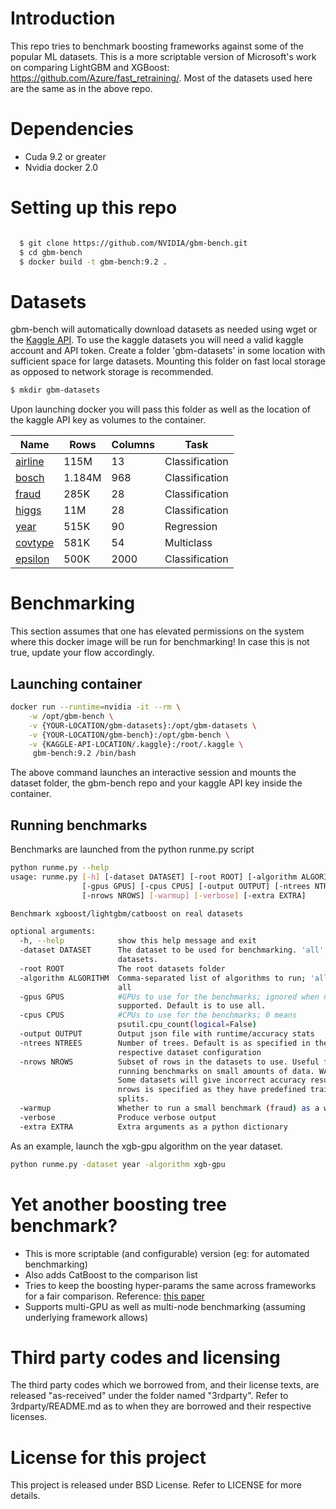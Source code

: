 # Introduction
This repo tries to benchmark boosting frameworks against some of the popular
ML datasets. This is a more scriptable version of Microsoft's work on comparing
LightGBM and XGBoost: https://github.com/Azure/fast_retraining/. Most of the
datasets used here are the same as in the above repo.

# Dependencies
- Cuda 9.2 or greater
- Nvidia docker 2.0

# Setting up this repo
```bash

  $ git clone https://github.com/NVIDIA/gbm-bench.git
  $ cd gbm-bench
  $ docker build -t gbm-bench:9.2 .
```

# Datasets
gbm-bench will automatically download datasets as needed using wget or the [Kaggle API](https://github.com/Kaggle/kaggle-api). To use the kaggle datasets you will need a valid kaggle account and API token. Create a folder 'gbm-datasets' in some location with sufficient space for large datasets. Mounting this folder on fast local storage as opposed to network storage is recommended.

```bash
$ mkdir gbm-datasets
```
Upon launching docker you will pass this folder as well as the location of the kaggle API key as volumes to the container.

| Name                                                                           | Rows   | Columns | Task           |
|--------------------------------------------------------------------------------|--------|---------|----------------|
| [airline](http://kt.ijs.si/elena_ikonomovska/data.html)                        | 115M   | 13      | Classification |
| [bosch](https://www.kaggle.com/c/bosch-production-line-performance)            | 1.184M | 968     | Classification |
| [fraud](https://www.kaggle.com/mlg-ulb/creditcardfraud)                        | 285K   | 28      | Classification |
| [higgs](https://archive.ics.uci.edu/ml/datasets/HIGGS)                         | 11M    | 28      | Classification |
| [year](https://archive.ics.uci.edu/ml/datasets/yearpredictionmsd)              | 515K   | 90      | Regression     |
| [covtype](https://archive.ics.uci.edu/ml/datasets/covertype)                   | 581K   | 54      | Multiclass     |
| [epsilon](https://www.csie.ntu.edu.tw/~cjlin/libsvmtools/datasets/binary.html) | 500K   | 2000    | Classification |

# Benchmarking
This section assumes that one has elevated permissions on the system where this
docker image will be run for benchmarking! In case this is not true, update
your flow accordingly.

## Launching container
```bash
docker run --runtime=nvidia -it --rm \
    -w /opt/gbm-bench \
    -v {YOUR-LOCATION/gbm-datasets}:/opt/gbm-datasets \
    -v {YOUR-LOCATION/gbm-bench}:/opt/gbm-bench \
    -v {KAGGLE-API-LOCATION/.kaggle}:/root/.kaggle \
     gbm-bench:9.2 /bin/bash
```
The above command launches an interactive session and mounts the dataset folder, the gbm-bench repo and your kaggle API key inside the container.

## Running benchmarks
Benchmarks are launched from the python runme.py script
```bash
python runme.py --help
usage: runme.py [-h] [-dataset DATASET] [-root ROOT] [-algorithm ALGORITHM]
                [-gpus GPUS] [-cpus CPUS] [-output OUTPUT] [-ntrees NTREES]
                [-nrows NROWS] [-warmup] [-verbose] [-extra EXTRA]

Benchmark xgboost/lightgbm/catboost on real datasets

optional arguments:
  -h, --help            show this help message and exit
  -dataset DATASET      The dataset to be used for benchmarking. 'all' for all
                        datasets.
  -root ROOT            The root datasets folder
  -algorithm ALGORITHM  Comma-separated list of algorithms to run; 'all' run
                        all
  -gpus GPUS            #GPUs to use for the benchmarks; ignored when not
                        supported. Default is to use all.
  -cpus CPUS            #CPUs to use for the benchmarks; 0 means
                        psutil.cpu_count(logical=False)
  -output OUTPUT        Output json file with runtime/accuracy stats
  -ntrees NTREES        Number of trees. Default is as specified in the
                        respective dataset configuration
  -nrows NROWS          Subset of rows in the datasets to use. Useful for test
                        running benchmarks on small amounts of data. WARNING:
                        Some datasets will give incorrect accuracy results if
                        nrows is specified as they have predefined train/test
                        splits.
  -warmup               Whether to run a small benchmark (fraud) as a warmup
  -verbose              Produce verbose output
  -extra EXTRA          Extra arguments as a python dictionary
```

As an example, launch the xgb-gpu algorithm on the year dataset.
```bash
python runme.py -dataset year -algorithm xgb-gpu
```
# Yet another boosting tree benchmark?
* This is more scriptable (and configurable) version (eg: for automated benchmarking)
* Also adds CatBoost to the comparison list
* Tries to keep the boosting hyper-params the same across frameworks for a fair
  comparison. Reference: [this paper](https://openreview.net/pdf?id=ryexWdLRtm)
* Supports multi-GPU as well as multi-node benchmarking (assuming underlying framework allows)

# Third party codes and licensing
The third party codes which we borrowed from, and their license texts, are released
"as-received" under the folder named "3rdparty". Refer to 3rdparty/README.md as to
when they are borrowed and their respective licenses.

# License for this project
This project is released under BSD License. Refer to LICENSE for more details.
